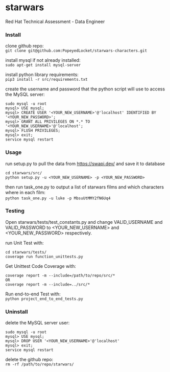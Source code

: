 # starwars
Red Hat Technical Assessment - Data Engineer



### Install

clone github repo:<br/>
`git clone git@github.com:PopeyedLocket/starwars-characters.git`

install mysql if not already installed:<br/>
`sudo apt-get install mysql-server`

install python library requirements:<br/>
`pip3 install -r src/requirements.txt`

create the username and password that the python script will use to access the MySQL server:<br/>
```
sudo mysql -u root
mysql> USE mysql;
mysql> CREATE USER '<YOUR_NEW_USERNAME>'@'localhost' IDENTIFIED BY '<YOUR_NEW_PASSWORD>';
mysql> GRANT ALL PRIVILEGES ON *.* TO '<YOUR_NEW_USERNAME>'@'localhost';
mysql> FLUSH PRIVILEGES;
mysql> exit;
service mysql restart
```



### Usage

run setup.py to pull the data from ​https://swapi.dev/ and save it to database<br/>
```
cd starwars/src/
python setup.py -u <YOUR_NEW_USERNAME> -p <YOUR_NEW_PASSWORD>
```

then run task_one.py to output a list of starwars films and which characters where in each film:<br/>
​`python task_one.py -u luke -p MbsuUtMMY2fN6Uq4`



### Testing

Open starwars/tests/test_constants.py and change VALID_USERNAME and VALID_PASSWORD to <YOUR_NEW_USERNAME> and <YOUR_NEW_PASSWORD> respectively.

run Unit Test with:<br/>
```
cd starwars/tests/
coverage run function_unittests.py
```

Get Unittest Code Coverage with:<br/>
```
coverage report -m --include=/path/to/repo/src/*
OR
coverage report -m --include=../src/*
```

Run end-to-end Test with:<br/>
`python project_end_to_end_tests.py`



### Uninstall

delete the MySQL server user:<br/>
```
sudo mysql -u root
mysql> USE mysql;
mysql> DROP USER '<YOUR_NEW_USERNAME>'@'localhost'
mysql> exit;
service mysql restart
```

delete the github repo:<br/>
`rm -rf /path/to/repo/starwars/`

